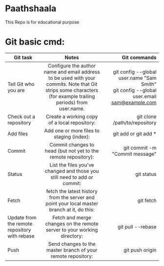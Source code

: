 # Paathshaala

This Repo is for educational purpose

# Git basic cmd:
| Git task	    | Notes         | Git commands |
| ------------- |:-------------:| ------------:|
|Tell Git who you are      | Configure the author name and email address to be used with your commits. Note that Git strips some characters (for example trailing periods) from user.name. | git config --global user.name "Sam Smith" <br /> git config --global user.email sam@example.com        |
|Check out a repository     | Create a working copy of a local repository:      |   git clone /path/to/repository        |
| Add files | Add one or more files to staging (index):      |  git add <filename> or git add *     |
| Commit      | Commit changes to head (but not yet to the remote repository):      |  git commit -m "Commit message"     |
|Status    | List the files you've changed and those you still need to add or commit:      |   git status    |
| Fetch      | fetch the latest history from the server and point your local master branch at it, do this:      |   git fetch     |
| Update from the remote repository with rebase    | Fetch and merge changes on the remote server to your working directory:      |   git pull --rebase        |
| Push    | Send changes to the master branch of your remote repository:      |   git push origin <branch> |
